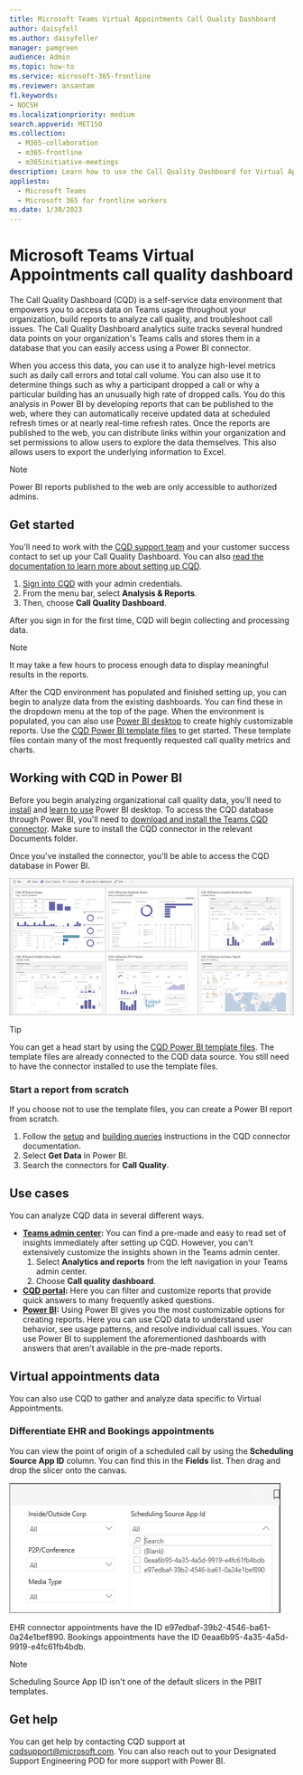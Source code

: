 ```yaml
---
title: Microsoft Teams Virtual Appointments Call Quality Dashboard
author: daisyfell
ms.author: daisyfeller
manager: pamgreen
audience: Admin
ms.topic: how-to
ms.service: microsoft-365-frontline
ms.reviewer: ansantam
f1.keywords:
- NOCSH
ms.localizationpriority: medium
search.appverid: MET150
ms.collection: 
  - M365-collaboration
  - m365-frontline
  - m365initiative-meetings
description: Learn how to use the Call Quality Dashboard for Virtual Appointments in Microsoft Teams to troubleshoot issues and analyze call quality.
appliesto: 
  - Microsoft Teams
  - Microsoft 365 for frontline workers
ms.date: 1/30/2023
---
```

# Microsoft Teams Virtual Appointments call quality dashboard

The Call Quality Dashboard (CQD) is a self-service data environment that empowers you to access data on Teams usage throughout your organization, build reports to analyze call quality, and troubleshoot call issues. The Call Quality Dashboard analytics suite tracks several hundred data points on your organization's Teams calls and stores them in a database that you can easily access using a Power BI connector.

When you access this data, you can use it to analyze high-level metrics such as daily call errors and total call volume. You can also use it to determine things such as why a participant dropped a call or why a particular building has an unusually high rate of dropped calls. You do this analysis in Power BI by developing reports that can be published to the web, where they can automatically receive updated data at scheduled refresh times or at nearly real-time refresh rates. Once the reports are published to the web, you can distribute links within your organization and set permissions to allow users to explore the data themselves. This also allows users to export the underlying information to Excel.

> [!NOTE]
> Power BI reports published to the web are only accessible to authorized admins.

## Get started

You'll need to work with the [CQD support team](mailto:cqdsupport@microsoft.com) and your customer success contact to set up your Call Quality Dashboard. You can also [read the documentation to learn more about setting up CQD](/microsoftteams/turning-on-and-using-call-quality-dashboard).

1. [Sign into CQD](https://cqd.teams.microsoft.com) with your admin credentials.
1. From the menu bar, select **Analysis & Reports**.
1. Then, choose **Call Quality Dashboard**.

After you sign in for the first time, CQD will begin collecting and processing data.

> [!NOTE]
> It may take a few hours to process enough data to display meaningful results in the reports.

After the CQD environment has populated and finished setting up, you can begin to analyze data from the existing dashboards. You can find these in the dropdown menu at the top of the page. When the environment is populated, you can also use [Power BI desktop](https://www.microsoft.com/p/power-bi-desktop/9ntxr16hnw1t#activetab=pivot:overviewtab) to create highly customizable reports. Use the [CQD Power BI template files](/microsoftteams/cqd-data-and-reports#import-the-cqd-report-templates) to get started. These template files contain many of the most frequently requested call quality metrics and charts.

## Working with CQD in Power BI

Before you begin analyzing organizational call quality data, you'll need to [install](/p/power-bi-desktop/9ntxr16hnw1t#activetab=pivot:overviewtab) and [learn to use](https://powerbi.microsoft.com/learning/) Power BI desktop. To access the CQD database through Power BI, you'll need to [download and install the Teams CQD connector](/microsoftteams/cqd-power-bi-connector). Make sure to install the CQD connector in the relevant Documents folder.

Once you've installed the connector, you'll be able to access the CQD database in Power BI.

[![Example screenshot of CQD data in Power BI.](media/call-quality-dashboard.png)](media/call-quality-dashboard-big.png)

> [!TIP]
> You can get a head start by using the [CQD Power BI template files](/microsoftteams/cqd-data-and-reports#import-the-cqd-report-templates). The template files are already connected to the CQD data source. You still need to have the connector installed to use the template files.

### Start a report from scratch

If you choose not to use the template files, you can create a Power BI report from scratch.

1. Follow the [setup](/microsoftteams/cqd-power-bi-connector#setup) and [building queries](/microsoftteams/cqd-power-bi-connector#building-queries) instructions in the CQD connector documentation.
1. Select **Get Data** in Power BI.
1. Search the connectors for **Call Quality**.

## Use cases

You can analyze CQD data in several different ways.

- **[Teams admin center](https://admin.teams.microsoft.com/):** You can find a pre-made and easy to read set of insights immediately after setting up CQD. However, you can't extensively customize the insights shown in the Teams admin center.
    1. Select **Analytics and reports** from the left navigation in your Teams admin center.
    1. Choose **Call quality dashboard**.
- **[CQD portal](https://cqd.teams.microsoft.com/):** Here you can filter and customize reports that provide quick answers to many frequently asked questions.
- **[Power BI](/microsoftteams/cqd-power-bi-query-templates):** Using Power BI gives you the most customizable options for creating reports. Here you can use CQD data to understand user behavior, see usage patterns, and resolve individual call issues. You can use Power BI to supplement the aforementioned dashboards with answers that aren't available in the pre-made reports.

## Virtual appointments data

You can also use CQD to gather and analyze data specific to Virtual Appointments.

### Differentiate EHR and Bookings appointments

You can view the point of origin of a scheduled call by using the **Scheduling Source App ID** column. You can find this in the **Fields** list. Then drag and drop the slicer onto the canvas.

[![Screenshot of example CQD data in Power BI with the Scheduling Source App ID column.](media/cqd-app-source.png)](media/cqd-app-source-big.png)

EHR connector appointments have the ID e97edbaf-39b2-4546-ba61-0a24e1bef890.
Bookings appointments have the ID 0eaa6b95-4a35-4a5d-9919-e4fc61fb4bdb.

> [!NOTE]
> Scheduling Source App ID isn't one of the default slicers in the PBIT templates.

## Get help

You can get help by contacting CQD support at cqdsupport@microsoft.com. You can also reach out to your Designated Support Engineering POD for more support with Power BI.
